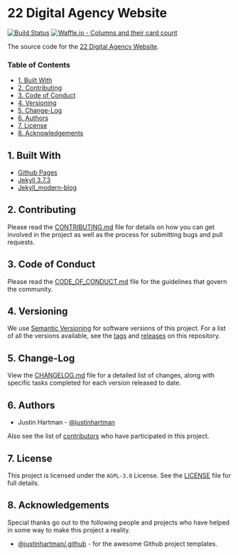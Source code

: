 # 22 Digital Agency Website

[![Build Status](https://travis-ci.org/22digital/22digital.github.io.svg?branch=master)](https://travis-ci.org/22digital/22digital.github.io) [![Waffle.io - Columns and their card count](https://badge.waffle.io/22digital/22digital.github.io.png?columns=all)](https://waffle.io/22digital/22digital.github.io?utm_source=badge)

The source code for the [22 Digital Agency Website][22digital].

### Table of Contents

- [1. Built With](#1-built-with)
- [2. Contributing](#2-contributing)
- [3. Code of Conduct](#3-code-of-conduct)
- [4. Versioning](#4-versioning)
- [5. Change-Log](#5-change-log)
- [6. Authors](#6-authors)
- [7. License](#7-license)
- [8. Acknowledgements](#8-acknowledgements)

## 1. Built With

- [Github Pages][pages]
- [Jekyll 3.7.3][jekyll]
- [Jekyll_modern-blog][theme]

## 2. Contributing

Please read the [CONTRIBUTING.md][CONTRIBUTING] file for details on how you 
can get involved in the project as well as the process for submitting bugs 
and pull requests.

## 3. Code of Conduct

Please read the [CODE_OF_CONDUCT.md][COC] file for the guidelines that govern 
the community.

## 4. Versioning

We use [Semantic Versioning][semver] for software versions of this project. 
For a list of all the versions available, see the [tags][tags] and 
[releases][releases] on this repository. 

## 5. Change-Log

View the [CHANGELOG.md][changelog] file for a detailed list of changes, 
along with specific tasks completed for each version released to date.

## 6. Authors

- Justin Hartman - [@justinhartman][author-1]

Also see the list of [contributors][contribs] who have participated in this 
project.

## 7. License

This project is licensed under the `AGPL-3.0` License. See the 
[LICENSE][license] file for full details.

## 8. Acknowledgements

Special thanks go out to the following people and projects who have helped in 
some way to make this project a reality.

- [@justinhartman/.github][.github] - for the awesome Github project templates.

[CONTRIBUTING]: CONTRIBUTING.md
[COC]: CODE_OF_CONDUCT.md
[license]: LICENSE
[changelog]: CHANGELOG.md
[semver]: http://semver.org
[tags]: https://github.com/22digital/22digital.github.io/tags
[releases]: https://github.com/22digital/22digital.github.io/releases
[contribs]: https://github.com/22digital/22digital.github.io/contributors
[author-1]: https://github.com/justinhartman
[.github]: https://github.com/justinhartman/.github
[22digital]: https://22digital.agency
[pages]: https://pages.github.com/
[jekyll]: https://jekyllrb.com/
[theme]: https://github.com/inded/Jekyll_modern-blog
